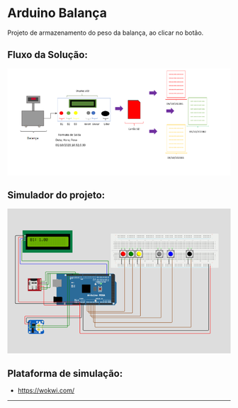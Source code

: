# Arduino Balança
Projeto  de armazenamento do peso da balança, ao clicar no botão. 

## Fluxo da Solução:
![Fluxo da solução](./fluxo.PNG)


## Simulador do projeto: 
![Arduino Mega 2560](./Arduino_mega.PNG)



## Plataforma de simulação: 
- https://wokwi.com/
---
